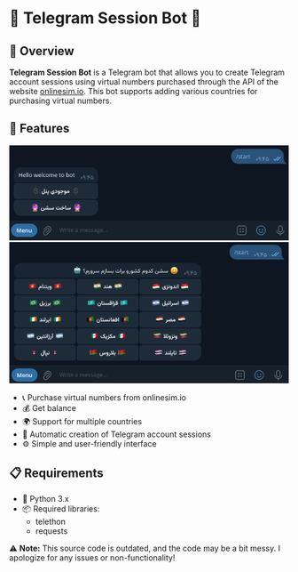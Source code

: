# 🤖 Telegram Session Bot 📱

## 🌟 Overview

**Telegram Session Bot** is a Telegram bot that allows you to create Telegram account sessions using virtual numbers purchased through the API of the website [onlinesim.io](https://onlinesim.io). This bot supports adding various countries for purchasing virtual numbers.

## 🚀 Features

![Admin Panel](./readme/admin_panel.png)
![Buy Panel](./readme/buy_phone_number.png)

- 📞 Purchase virtual numbers from onlinesim.io
- 💰 Get balance
- 🌍 Support for multiple countries
- 🔄 Automatic creation of Telegram account sessions
- ⚙️ Simple and user-friendly interface

## 📋 Requirements

- 🐍 Python 3.x
- 📦 Required libraries:
  - telethon
  - requests

⚠️ **Note:** This source code is outdated, and the code may be a bit messy. I apologize for any issues or non-functionality!
